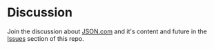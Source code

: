 # Discussion

Join the discussion about [JSON.com](http://json.com/) and it's content and future in the [Issues](https://github.com/json-com/discussion/issues) section of this repo.
